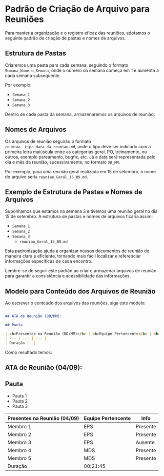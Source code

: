 # Padrão de Criação de Arquivo para Reuniões

Para manter a organização e o registro eficaz das reuniões, adotamos o seguinte padrão de criação de pastas e nomes de arquivos.

## Estrutura de Pastas

Criaremos uma pasta para cada semana, seguindo o formato `Semana_Numero_Semana`, onde o número da semana começa em 1 e aumenta a cada semana subsequente.

Por exemplo:
- `Semana_1`
- `Semana_2`
- `Semana_3`

Dentro de cada pasta da semana, armazenaremos os arquivos de reunião.

## Nomes de Arquivos

Os arquivos de reunião seguirão o formato `reuniao__tipo_data_da_reuniao.md`, onde o tipo deve ser indicado com a primeira letra maiúscula entre as categorias geral, PO, treinamento, ou outros, exemplo pareamento, bugfix, etc. Já a data será representada pelo dia e mês da reunião, sucessivamente, no formato `DD_MM`.

Por exemplo, para uma reunião geral realizada em 15 de setembro, o nome do arquivo seria `reuniao_Geral_15_09.md`.

## Exemplo de Estrutura de Pastas e Nomes de Arquivos

Suponhamos que estamos na semana 3 e tivemos uma reunião geral no dia 15 de setembro. A estrutura de pastas e nomes de arquivos ficaria assim:

- `Semana_1`
- `Semana_2`
- `Semana_3`
  - `reuniao_Geral_15_09.md`

Esta padronização ajuda a organizar nossos documentos de reunião de maneira clara e eficiente, tornando mais fácil localizar e referenciar informações específicas de cada encontro.

Lembre-se de seguir este padrão ao criar e armazenar arquivos de reunião para garantir a consistência e acessibilidade das informações.

## Modelo para Conteúdo dos Arquivos de Reunião

Ao escrever o conteúdo dos arquivos das reuniões, siga este modelo:

```markdown

## ATA de Reunião (DD/MM):

## Pauta

| <b>Presentes na Reunião (DD/MM)</b> | <b>Equipe Pertencente</b> | <b>Info</b> |
| --- | --- | --- |
| Duração |  |

```

Como resultado temos:

## ATA de Reunião (04/09):

## Pauta

- Pauta 1
- Pauta 2
- Pauta 3

| <b>Presentes na Reunião (04/09)</b> | <b>Equipe Pertencente</b> | <b>Info</b> |
| --- | --- | --- |
| Membro 1 | EPS | Presente |
| Membro 2 | EPS | Presente |
| Membro 3 | EPS | Ausente |
| Membro 4 | MDS | Presente |
| Membro 5 | MDS | Presente |
| Duração | 00:21:45 |

